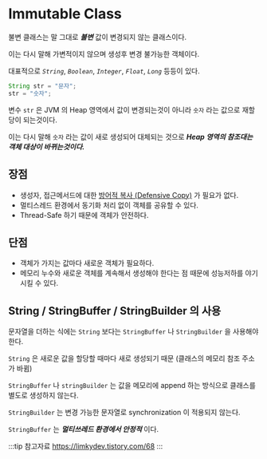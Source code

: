 # Immutable Class

불변 클래스는 말 그대로 _**불변**_ 값이 변경되지 않는 클래스이다.

이는 다시 말해 가변적이지 않으며 생성후 변경 불가능한 객체이다.

대표적으로 _`String`_, _`Boolean`_, _`Integer`_, _`Float`_, _`Long`_ 등등이 있다.

```java
String str = "문자";
str = "숫자";
```

변수 `str` 은 JVM 의 Heap 영역에서 값이 변경되는것이 아니라 `숫자` 라는 값으로 재할당이 되는것이다.

이는 다시 말해 `숫자` 라는 값이 새로 생성되어 대체되는 것으로 _**Heap 영역의 참조대는 객체 대상이 바뀌는것이다.**_

## 장점

* 생성자, 접근메서드에 대한 [방어적 복사 (Defensive Copy)](/books/effective_java_3rd/chapter_8.html#item-50-적시에-방어적-복사본을-만들라) 가 필요가 없다.
* 멀티스레드 환경에서 동기화 처리 없이 객체를 공유할 수 있다.
* Thread-Safe 하기 때문에 객체가 안전하다.

## 단점

* 객체가 가지는 값마다 새로운 객체가 필요하다.
* 메모리 누수와 새로운 객체를 계속해서 생성해야 한다는 점 때문에 성능저하를 야기시킬 수 있다.

## String / StringBuffer / StringBuilder 의 사용

문자열을 더하는 식에는 `String` 보다는 `StringBuffer` 나 `StringBuilder` 을 사용해야 한다.

`String` 은 새로운 값을 할당할 때마다 새로 생성되기 때문 \(클래스의 메모리 참조 주소가 바뀜\)

`StringBuffer` 나 `stringBuilder` 는 값을 메모리에 append 하는 방식으로 클래스를 별도로 생성하지 않는다.

`StringBuilder` 는 변경 가능한 문자열로 synchronization 이 적용되지 않는다.

`StringBuffer` 는 _**멀티쓰레드 환경에서 안정적**_ 이다.

:::tip 참고자료
<https://limkydev.tistory.com/68>
:::
